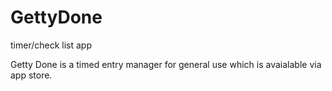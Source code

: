 # GettyDone
timer/check list app

Getty Done is a timed entry manager for general use which is avaialable via app store.
